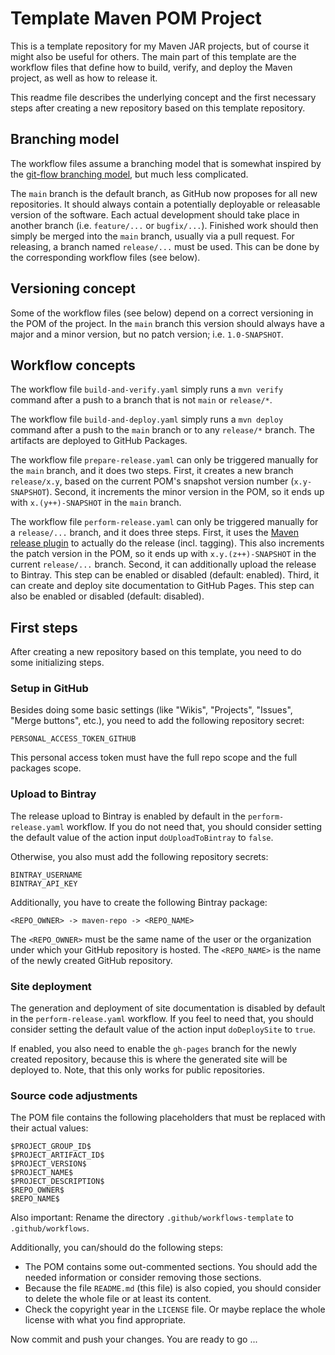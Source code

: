 # Template Maven POM Project

This is a template repository for my Maven JAR projects, but of course it might also be useful for others. The main part of this template are the workflow files that define how to build, verify, and deploy the Maven project, as well as how to release it.

This readme file describes the underlying concept and the first necessary steps after creating a new repository based on this template repository.

## Branching model

The workflow files assume a branching model that is somewhat inspired by the [git-flow branching model](https://nvie.com/posts/a-successful-git-branching-model/), but much less complicated.

The `main` branch is the default branch, as GitHub now proposes for all new repositories. It should always contain a potentially deployable or releasable version of the software. Each actual development should take place in another branch (i.e. `feature/...` or `bugfix/...`). Finished work should then simply be merged into the `main` branch, usually via a pull request. For releasing, a branch named `release/...` must be used. This can be done by the corresponding workflow files (see below).

## Versioning concept

Some of the workflow files (see below) depend on a correct versioning in the POM of the project. In the `main` branch this version should always have a major and a minor version, but no patch version; i.e. `1.0-SNAPSHOT`.

## Workflow concepts

The workflow file `build-and-verify.yaml` simply runs a `mvn verify` command after a push to a branch that is not `main` or `release/*`.

The workflow file `build-and-deploy.yaml` simply runs a `mvn deploy` command after a push to the `main` branch or to any `release/*` branch. The artifacts are deployed to GitHub Packages.

The workflow file `prepare-release.yaml` can only be triggered manually for the `main` branch, and it does two steps. First, it creates a new branch `release/x.y`, based on the current POM's snapshot version number (`x.y-SNAPSHOT`). Second, it increments the minor version in the POM, so it ends up with `x.(y++)-SNAPSHOT` in the `main` branch.

The workflow file `perform-release.yaml` can only be triggered manually for a `release/...` branch, and it does three steps. First, it uses the [Maven release plugin](https://maven.apache.org/maven-release/maven-release-plugin/) to actually do the release (incl. tagging). This also increments the patch version in the POM, so it ends up with `x.y.(z++)-SNAPSHOT` in the current `release/...` branch. Second, it can additionally upload the release to Bintray. This step can be enabled or disabled (default: enabled). Third, it can create and deploy site documentation to GitHub Pages. This step can also be enabled or disabled (default: disabled).

## First steps

After creating a new repository based on this template, you need to do some initializing steps.

### Setup in GitHub

Besides doing some basic settings (like "Wikis", "Projects", "Issues", "Merge buttons", etc.), you need to add the following repository secret:

	PERSONAL_ACCESS_TOKEN_GITHUB

This personal access token must have the full repo scope and the full packages scope.

### Upload to Bintray

The release upload to Bintray is enabled by default in the `perform-release.yaml` workflow. If you do not need that, you should consider setting the default value of the action input `doUploadToBintray` to `false`.

Otherwise, you also must add the following repository secrets:

	BINTRAY_USERNAME
	BINTRAY_API_KEY

Additionally, you have to create the following Bintray package:

	<REPO_OWNER> -> maven-repo -> <REPO_NAME>

The `<REPO_OWNER>` must be the same name of the user or the organization under which your GitHub repository is hosted. The `<REPO_NAME>` is the name of the newly created GitHub repository.

### Site deployment

The generation and deployment of site documentation is disabled by default in the `perform-release.yaml` workflow. If you feel to need that, you should consider setting the default value of the action input `doDeploySite` to `true`.

If enabled, you also need to enable the `gh-pages` branch for the newly created repository, because this is where the generated site will be deployed to. Note, that this only works for public repositories.

### Source code adjustments

The POM file contains the following placeholders that must be replaced with their actual values:

	$PROJECT_GROUP_ID$
	$PROJECT_ARTIFACT_ID$
	$PROJECT_VERSION$
	$PROJECT_NAME$
	$PROJECT_DESCRIPTION$
	$REPO_OWNER$
	$REPO_NAME$

Also important: Rename the directory `.github/workflows-template` to `.github/workflows`.

Additionally, you can/should do the following steps:

- The POM contains some out-commented sections. You should add the needed information or consider removing those sections.
- Because the file `README.md` (this file) is also copied, you should consider to delete the whole file or at least its content.
- Check the copyright year in the `LICENSE` file. Or maybe replace the whole license with what you find appropriate.

Now commit and push your changes. You are ready to go ...
